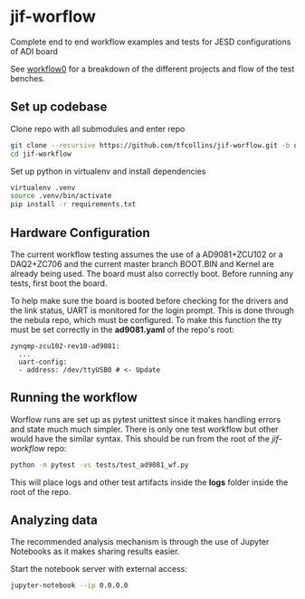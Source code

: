 # jif-worflow
Complete end to end workflow examples and tests for JESD configurations of ADI board

See [workflow0](workflow0.md) for a breakdown of the different projects and flow of the test benches.

## Set up codebase

Clone repo with all submodules and enter repo

```bash
git clone --recursive https://github.com/tfcollins/jif-worflow.git -b dev
cd jif-workflow
```

Set up python in virtualenv and install dependencies

```bash
virtualenv .venv
source .venv/bin/activate
pip install -r requirements.txt
```

## Hardware Configuration

The current workflow testing assumes the use of a AD9081+ZCU102 or a DAQ2+ZC706 and the current master branch BOOT.BIN and Kernel are already being used. The board must also correctly boot. Before running any tests, first boot the board.

To help make sure the board is booted before checking for the drivers and the link status, UART is monitored for the login prompt. This is done through the nebula repo, which must be configured. To make this function the tty must be set correctly in the **ad9081.yaml** of the repo's root:

```
zynqmp-zcu102-rev10-ad9081:
  ...
  uart-config:
  - address: /dev/ttyUSB0 # <- Update
```


## Running the workflow

Worflow runs are set up as pytest unittest since it makes handling errors and state much much simpler. There is only one test workflow but other would have the similar syntax. This should be run from the root of the *jif-workflow* repo:

```bash
python -m pytest -vs tests/test_ad9081_wf.py
```

This will place logs and other test artifacts inside the **logs** folder inside the root of the repo.

## Analyzing data

The recommended analysis mechanism is through the use of Jupyter Notebooks as it makes sharing results easier.

Start the notebook server with external access:

```bash
jupyter-notebook --ip 0.0.0.0
```
